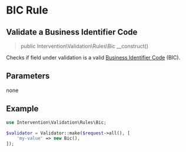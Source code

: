 # BIC Rule
## Validate a Business Identifier Code

> public Intervention\Validation\Rules\Bic __construct()

Checks if field under validation is a valid [Business Identifier Code](https://en.wikipedia.org/wiki/ISO_9362) (BIC).

## Parameters

none

## Example

```php
use Intervention\Validation\Rules\Bic;

$validator = Validator::make($request->all(), [
    'my-value' => new Bic(),
]);
```
